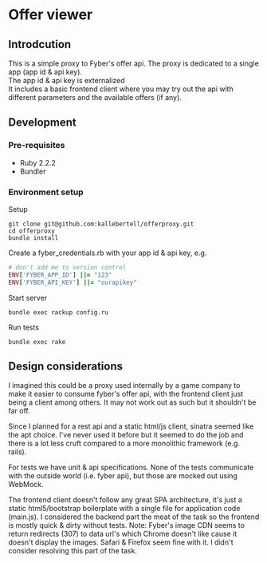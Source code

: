 # Offer viewer

## Introdcution

This is a simple proxy to Fyber's offer api.
The proxy is dedicated to a single app (app id & api key).  
The app id & api key is externalized  
It includes a basic frontend client where you may try out the api with different parameters and the available offers (if any).


## Development

### Pre-requisites
* Ruby 2.2.2
* Bundler

### Environment setup

Setup
```
git clone git@github.com:kallebertell/offerproxy.git
cd offerproxy
bundle install
```

Create a fyber_credentials.rb with your app id & api key, e.g.
```ruby
# don't add me to version control
ENV['FYBER_APP_ID'] ||= "123"
ENV['FYBER_API_KEY'] ||= "ourapikey"
```

Start server
```
bundle exec rackup config.ru
```

Run tests
```
bundle exec rake
```

## Design considerations

I imagined this could be a proxy used internally by a game company to make it easier to consume fyber's offer api,
with the frontend client just being a client among others. It may not work out as such but it shouldn't be far off.

Since I planned for a rest api and a static html/js client, sinatra seemed like the apt choice. I've never used it before but it seemed to do the job and there is a lot less cruft compared to a more monolithic framework (e.g. rails).

For tests we have unit & api specifications. None of the tests communicate with the outside world (i.e. fyber api), but those are mocked out using WebMock.

The frontend client doesn't follow any great SPA architecture, it's just a static html5/bootstrap boilerplate with a single file for application code (main.js). I considered the backend part the meat of the task so the frontend is mostly quick & dirty without tests. Note: Fyber's image CDN seems to return redirects (307) to data url's which Chrome doesn't like cause it doesn't display the images. Safari & Firefox seem fine with it. I didn't consider resolving this part of the task.
